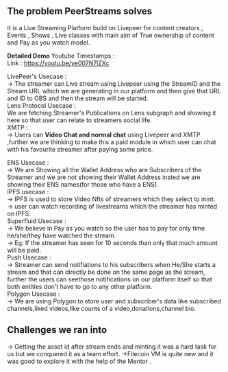 <b><h2>The problem PeerStreams solves</b></h2>
It is a Live Streaming Platform build on Livepeer for content creators , Events , Shows , Live classes with main aim of True ownership of content and Pay as you watch model.

<b>Detailed Demo </b>
Youtube Timestamps :<br>
Link : https://youtu.be/ye007N7lZXc


LivePeer's Usecase :<br>
-> The streamer can Live stream using Livepeer using the StreamID and the Stream URL which we are generating in our platform and then give that URL and ID to OBS and then the stream will be started.<br>
Lens Protocol Usecase :<br>
We are fetching Streamer's Publications on Lens subgraph and showing it here so that user can relate to streamers social life.<br>
XMTP :<br>
-> Users can <b>Video Chat and normal chat</b> using Livepeer and XMTP ,further we are thinking to make this a paid module in which user can chat with his favourite streamer after paying some price.<br>

ENS Usecase :<br>
-> We are Showing all the Wallet Address who are Subscribers of the Streamer and we are not showing their Wallet Address insted we are showing their ENS names(for those who have a ENS).<br>
IPFS usecase :<br>
-> IPFS is used to store Video Nfts of streamers which they select to mint.<br>
-> user can watch recording of livestreams which the streamer has minted on IPFS.<br>
Superfluid Usecase :<br>
-> We believe in Pay as you watch so the user has to pay for only time he/she/they have watched the stream.<br>
-> Eg: If the streamer has seen for 10 seconds than only that much amount will be paid.<br>
Push Usecase : <br>
-> Streamer can send notifiations to his subscribers when He/She starts a stream and that can directly be done on the same page as the stream,<br>
further the users can seethose notifications on our platform itself so that both entities don't have to go to any other platform.<br>
Polygon Usecase :<br>
-> We are using Polygon to store user and subscriber's data like subscribed channels,liked videos,like counts of a video,donations,channel bio.


<b><h2>Challenges we ran into</b></h2>
-> Getting the asset id after stream ends and minting it was a hard task for us but we conquered it as a team effort.
->Filecoin VM is quite new and it was good to explore it with the help of the Mentor .
